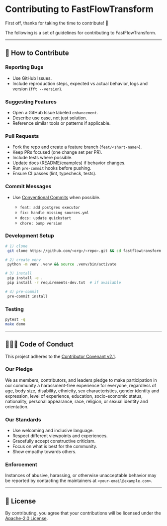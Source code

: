 # Contributing to FastFlowTransform

First off, thanks for taking the time to contribute! 🎉

The following is a set of guidelines for contributing to FastFlowTransform.

---

## 📌 How to Contribute

### Reporting Bugs

* Use GitHub Issues.
* Include reproduction steps, expected vs actual behavior, logs and version (`fft --version`).

### Suggesting Features

* Open a GitHub Issue labeled `enhancement`.
* Describe use case, not just solution.
* Reference similar tools or patterns if applicable.

### Pull Requests

* Fork the repo and create a feature branch (`feat/<short-name>`).
* Keep PRs focused (one change set per PR).
* Include tests where possible.
* Update docs (README/examples) if behavior changes.
* Run `pre-commit` hooks before pushing.
* Ensure CI passes (lint, typecheck, tests).

### Commit Messages

* Use [Conventional Commits](https://www.conventionalcommits.org/) when possible.

  * `feat: add postgres executor`
  * `fix: handle missing sources.yml`
  * `docs: update quickstart`
  * `chore: bump version`

### Development Setup

```bash
# 1) clone
 git clone https://github.com/<org>/<repo>.git && cd fastflowtransform

# 2) create venv
 python -m venv .venv && source .venv/bin/activate

# 3) install
 pip install -e .
 pip install -r requirements-dev.txt  # if available

# 4) pre-commit
 pre-commit install
```

### Testing

```bash
pytest -q
make demo
```

---

## 🧑‍🤝‍🧑 Code of Conduct

This project adheres to the [Contributor Covenant v2.1](https://www.contributor-covenant.org/version/2/1/code_of_conduct/).

### Our Pledge

We as members, contributors, and leaders pledge to make participation in our community a harassment-free experience for everyone, regardless of age, body size, disability, ethnicity, sex characteristics, gender identity and expression, level of experience, education, socio-economic status, nationality, personal appearance, race, religion, or sexual identity and orientation.

### Our Standards

* Use welcoming and inclusive language.
* Respect different viewpoints and experiences.
* Gracefully accept constructive criticism.
* Focus on what is best for the community.
* Show empathy towards others.

### Enforcement

Instances of abusive, harassing, or otherwise unacceptable behavior may be reported by contacting the maintainers at `<your-email@example.com>`.

---

## 📄 License

By contributing, you agree that your contributions will be licensed under the [Apache-2.0 License](License.md).
